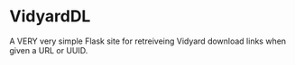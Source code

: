 # VidyardDL
A VERY very simple Flask site for retreiveing Vidyard download links when given a URL or UUID.

